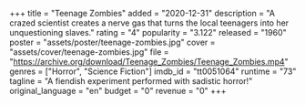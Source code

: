 +++
title = "Teenage Zombies"
added = "2020-12-31"
description = "A crazed scientist creates a nerve gas that turns the local teenagers into her unquestioning slaves."
rating = "4"
popularity = "3.122"
released = "1960"
poster = "assets/poster/teenage-zombies.jpg"
cover = "assets/cover/teenage-zombies.jpg"
file = "https://archive.org/download/Teenage_Zombies/Teenage_Zombies.mp4"
genres = ["Horror", "Science Fiction"]
imdb_id = "tt0051064"
runtime = "73"
tagline = "A fiendish experiment performed with sadistic horror!"
original_language = "en"
budget = "0"
revenue = "0"
+++
